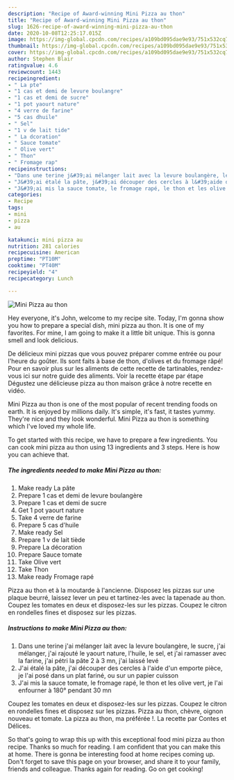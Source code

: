 ```yaml
---
description: "Recipe of Award-winning Mini Pizza au thon"
title: "Recipe of Award-winning Mini Pizza au thon"
slug: 1626-recipe-of-award-winning-mini-pizza-au-thon
date: 2020-10-08T12:25:17.015Z
image: https://img-global.cpcdn.com/recipes/a109bd095dae9e93/751x532cq70/mini-pizza-au-thon-photo-principale-de-la-recette.jpg
thumbnail: https://img-global.cpcdn.com/recipes/a109bd095dae9e93/751x532cq70/mini-pizza-au-thon-photo-principale-de-la-recette.jpg
cover: https://img-global.cpcdn.com/recipes/a109bd095dae9e93/751x532cq70/mini-pizza-au-thon-photo-principale-de-la-recette.jpg
author: Stephen Blair
ratingvalue: 4.6
reviewcount: 1443
recipeingredient:
- " La pte"
- "1 cas et demi de levure boulangre"
- "1 cas et demi de sucre"
- "1 pot yaourt nature"
- "4 verre de farine"
- "5 cas dhuile"
- " Sel"
- "1 v de lait tide"
- " La dcoration"
- " Sauce tomate"
- " Olive vert"
- " Thon"
- " Fromage rap"
recipeinstructions:
- "Dans une terine j&#39;ai mélanger lait avec la levure boulangère, le sucre, j&#39;ai mélanger, j&#39;ai rajouté le yaourt nature, l&#39;huile, le sel, et j&#39;ai ramasser avec la farine, j&#39;ai pétri la pâte 2 à 3 mn, j&#39;ai laissé levé"
- "J&#39;ai étalé la pâte, j&#39;ai découper des cercles à l&#39;aide d&#39;un emporte pièce, je l&#39;ai posé dans un plat fariné, ou sur un papier cuisson"
- "J&#39;ai mis la sauce tomate, le fromage rapé, le thon et les olive vert, je l&#39;ai enfourner à 180° pendant 30 mn"
categories:
- Recipe
tags:
- mini
- pizza
- au

katakunci: mini pizza au 
nutrition: 281 calories
recipecuisine: American
preptime: "PT10M"
cooktime: "PT40M"
recipeyield: "4"
recipecategory: Lunch

---
```



![Mini Pizza au thon](https://img-global.cpcdn.com/recipes/a109bd095dae9e93/751x532cq70/mini-pizza-au-thon-photo-principale-de-la-recette.jpg)

Hey everyone, it's John, welcome to my recipe site. Today, I'm gonna show you how to prepare a special dish, mini pizza au thon. It is one of my favorites. For mine, I am going to make it a little bit unique. This is gonna smell and look delicious.

De délicieux mini pizzas que vous pouvez préparer comme entrée ou pour l&#39;heure du goûter. Ils sont faits à base de thon, d&#39;olives et du fromage râpé! Pour en savoir plus sur les aliments de cette recette de tartinables, rendez-vous ici sur notre guide des aliments. Voir la recette étape par étape Dégustez une délicieuse pizza au thon maison grâce à notre recette en vidéo.

Mini Pizza au thon is one of the most popular of recent trending foods on earth. It is enjoyed by millions daily. It's simple, it's fast, it tastes yummy. They're nice and they look wonderful. Mini Pizza au thon is something which I've loved my whole life.


To get started with this recipe, we have to prepare a few ingredients. You can cook mini pizza au thon using 13 ingredients and 3 steps. Here is how you can achieve that.

<!--inarticleads1-->

##### The ingredients needed to make Mini Pizza au thon:

1. Make ready  La pâte
1. Prepare 1 cas et demi de levure boulangère
1. Prepare 1 cas et demi de sucre
1. Get 1 pot yaourt nature
1. Take 4 verre de farine
1. Prepare 5 cas d&#39;huile
1. Make ready  Sel
1. Prepare 1 v de lait tiède
1. Prepare  La décoration
1. Prepare  Sauce tomate
1. Take  Olive vert
1. Take  Thon
1. Make ready  Fromage rapé


Pizza au thon et à la moutarde à l&#39;ancienne. Disposez les pizzas sur une plaque beurré, laissez lever un peu et tartinez-les avec la tapenade au thon. Coupez les tomates en deux et disposez-les sur les pizzas. Coupez le citron en rondelles fines et disposez sur les pizzas. 

<!--inarticleads2-->

##### Instructions to make Mini Pizza au thon:

1. Dans une terine j&#39;ai mélanger lait avec la levure boulangère, le sucre, j&#39;ai mélanger, j&#39;ai rajouté le yaourt nature, l&#39;huile, le sel, et j&#39;ai ramasser avec la farine, j&#39;ai pétri la pâte 2 à 3 mn, j&#39;ai laissé levé
1. J&#39;ai étalé la pâte, j&#39;ai découper des cercles à l&#39;aide d&#39;un emporte pièce, je l&#39;ai posé dans un plat fariné, ou sur un papier cuisson
1. J&#39;ai mis la sauce tomate, le fromage rapé, le thon et les olive vert, je l&#39;ai enfourner à 180° pendant 30 mn


Coupez les tomates en deux et disposez-les sur les pizzas. Coupez le citron en rondelles fines et disposez sur les pizzas. Pizza au thon, chèvre, oignon nouveau et tomate. La pizza au thon, ma préférée !. La recette par Contes et Délices. 

So that's going to wrap this up with this exceptional food mini pizza au thon recipe. Thanks so much for reading. I am confident that you can make this at home. There is gonna be interesting food at home recipes coming up. Don't forget to save this page on your browser, and share it to your family, friends and colleague. Thanks again for reading. Go on get cooking!
